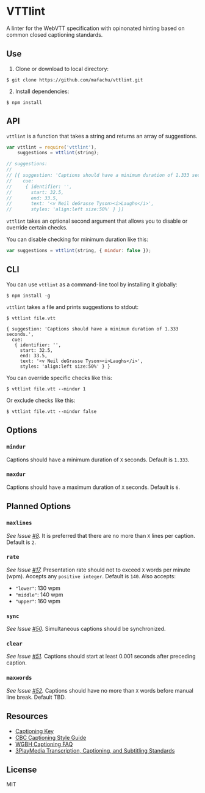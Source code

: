 # VTTlint

A linter for the WebVTT specification with opinonated hinting based on common closed captioning standards.

## Use

1. Clone or download to local directory:

 ```shell
 $ git clone https://github.com/mafachu/vttlint.git
 ```

2. Install dependencies:

 ```shell
 $ npm install
 ```

## API

`vttlint` is a function that takes a string and returns an array of suggestions.

```javascript
var vttlint = require('vttlint'),
    suggestions = vttlint(string);

// suggestions:
//
// [{ suggestion: 'Captions should have a minimum duration of 1.333 seconds.',
//    cue: 
//     { identifier: '',
//       start: 32.5,
//       end: 33.5,
//       text: '<v Neil deGrasse Tyson><i>Laughs</i>',
//       styles: 'align:left size:50%' } }]
```

`vttlint` takes an optional second argument that allows you to disable or override certain checks.

You can disable checking for minimum duration like this:

```javascript
var suggestions = vttlint(string, { mindur: false });
```

## CLI

You can use `vttlint` as a command-line tool by installing it globally:

```shell
$ npm install -g
```

`vttlint` takes a file and prints suggestions to stdout:

```shell
$ vttlint file.vtt

{ suggestion: 'Captions should have a minimum duration of 1.333 seconds.',
  cue: 
   { identifier: '',
     start: 32.5,
     end: 33.5,
     text: '<v Neil deGrasse Tyson><i>Laughs</i>',
     styles: 'align:left size:50%' } }
```

You can override specific checks like this:

```
$ vttlint file.vtt --mindur 1
```

Or exclude checks like this:

```
$ vttlint file.vtt --mindur false
```

## Options

### `mindur`
Captions should have a minimum duration of `X` seconds. Default is `1.333`.

### `maxdur`
Captions should have a maximum duration of `X` seconds. Default is `6`.

## Planned Options

### `maxlines`
*See Issue [#8](/../../issues/8).* It is preferred that there are no more than `X` lines per caption. Default is `2`.

### `rate`
*See Issue [#17](/../../issues/17).* Presentation rate should not to exceed `X` words per minute (wpm). Accepts any `positive integer`. Default is `140`. Also accepts:

* `"lower"`: 130 wpm
* `"middle"`: 140 wpm
* `"upper"`: 160 wpm

### `sync`
*See Issue [#50](/../../issues/50).* Simultaneous captions should be synchronized.

### `clear`
*See Issue [#51](/../../issues/51).* Captions should start at least 0.001 seconds after preceding caption.

### `maxwords`
*See Issue [#52](/../../issues/52).* Captions should have no more than `X` words before manual line break. Default TBD.

## Resources

* [Captioning Key](http://captioningkey.com/)
* [CBC Captioning Style Guide](https://www.dcmp.org/caai/nadh218.pdf)
* [WGBH Captioning FAQ](http://main.wgbh.org/wgbh/pages/mag/services/captioning/faq/sugg-styles-conv-faq.html)
* [3PlayMedia Transcription, Captioning, and Subtitling Standards](http://www.3playmedia.com/2014/05/06/transcription-captioning-subtitling-standards/)

## License
MIT